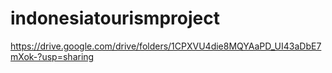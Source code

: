 # indonesiatourismproject
https://drive.google.com/drive/folders/1CPXVU4die8MQYAaPD_UI43aDbE7mXok-?usp=sharing
